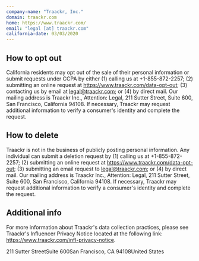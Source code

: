 ```yaml
---
company-name: "Traackr, Inc."
domain: traackr.com
home: https://www.traackr.com/
email: "legal [at] traackr.com"
california-date: 03/03/2020
---
```

## How to opt out


California residents may opt out of the sale of their personal information or submit requests under CCPA by either (1) calling us at +1-855-872-2257; (2) submitting an online request at https://www.traackr.com/data-opt-out; (3) contacting us by email at legal@traackr.com; or (4) by direct mail. Our mailing address is Traackr Inc., Attention: Legal, 211 Sutter Street, Suite 600, San Francisco, California 94108. If necessary, Traackr may request additional information to verify a consumer's identity and complete the request.

## How to delete


Traackr is not in the business of publicly posting personal information. Any individual can submit a deletion request by (1) calling us at +1-855-872-2257; (2) submitting an online request at https://www.traackr.com/data-opt-out; (3) submitting an email request to legal@traackr.com; or (4) by direct mail. Our mailing address is Traackr Inc., Attention: Legal, 211 Sutter Street, Suite 600, San Francisco, California 94108. If necessary, Traackr may request additional information to verify a consumer's identity and complete the request.

## Additional info


For more information about Traackr's data collection practices, please see Traackr's Influencer Privacy Notice located at the following link: https://www.traackr.com/infl-privacy-notice.

211 Sutter StreetSuite 600San Francisco, CA 94108United States













